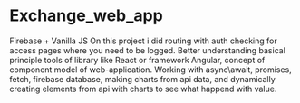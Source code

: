 # Exchange_web_app
Firebase + Vanilla JS
On this project i did routing with auth checking for access pages where you need to be logged.
Better understanding basical principle tools of library like React or framework Angular, concept of component model of web-application.
Working with async\await, promises, fetch, firebase database, making charts from api data, and dynamically creating elements from api with charts to see what happend with value.
